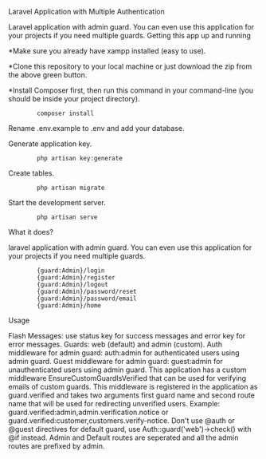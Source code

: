 Laravel Application with Multiple Authentication

Laravel application with admin guard. You can even use this application for your projects if you need multiple guards. Getting this app up and running

  *Make sure you already have xampp installed (easy to use).

 *Clone this repository to your local machine or just download the zip from the above green button.

 *Install Composer first, then run this command in your command-line (you should be inside your project directory).

            composer install

Rename .env.example to .env and add your database.

Generate application key.

            php artisan key:generate

Create tables.

            php artisan migrate

Start the development server.

            php artisan serve

What it does?

laravel application with admin guard. You can even use this application for your projects if you need multiple guards.

            {guard:Admin}/login
            {guard:Admin}/register
            {guard:Admin}/logout
            {guard:Admin}/password/reset
            {guard:Admin}/password/email
            {guard:Admin}/home

Usage

Flash Messages: use status key for success messages and error key for error messages.
Guards: web (default) and admin (custom).
Auth middleware for admin guard: auth:admin for authenticated users using admin guard.
Guest middleware for admin guard: guest:admin for unauthenticated users using admin guard.
This application has a custom middleware EnsureCustomGuardIsVerified that can be used for verifying emails of custom guards. This middleware is registered in the application as guard.verified and takes two arguments first guard name and second route name that will be used for redirecting unverified users. Example: guard.verified:admin,admin.verification.notice or guard.verified:customer,customers.verify-notice.
Don't use @auth or @guest directives for default guard, use Auth::guard('web')->check() with @if instead.
Admin and Default routes are seperated and all the admin routes are prefixed by admin.
